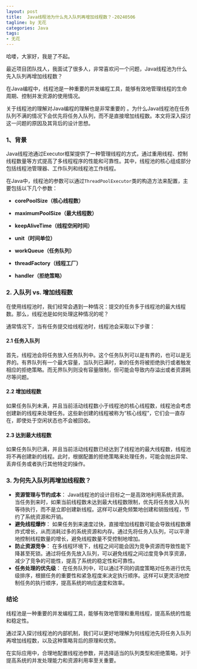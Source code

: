 ```yaml
---
layout: post
title:  Java线程池为什么先入队列再增加线程数？-20240506
tagline: by 无花
categories: Java
tags: 
- 无花
---
```


哈喽，大家好，我是了不起。 

最近项目团队找人，我面试了很多人，非常喜欢问一个问题，Java线程池为什么先入队列再增加线程数？

<!--more-->

在Java编程中，线程池是一种重要的并发编程工具，能够有效地管理线程的生命周期、控制并发资源的使用情况。

关于线程池的理解对Java编程的理解也是非常重要的 。为什么Java线程池在任务队列不满的情况下会优先将任务入队列，而不是直接增加线程数。本文将深入探讨这一问题的原因及其背后的设计思想。

### 1、背景

Java线程池通过Executor框架提供了一种管理线程的方式，通过重用线程、控制线程数量等方式提高了多线程程序的性能和可靠性。其中，线程池的核心组成部分包括线程池管理器、工作队列和线程池工作线程。

在Java中，线程池的参数可以通过`ThreadPoolExecutor`类的构造方法来配置，主要包括以下几个参数：

- **corePoolSize（核心线程数）**

- **maximumPoolSize（最大线程数）**
- **keepAliveTime（线程空闲时间）**
- **unit（时间单位）**
- **workQueue（任务队列）**
- **threadFactory（线程工厂）**
- **handler（拒绝策略）**

### 2. 入队列 vs. 增加线程数

在使用线程池时，我们经常会遇到一种情况：提交的任务多于线程池的最大线程数。那么，线程池是如何处理这种情况的呢？

通常情况下，当有任务提交给线程池时，线程池会采取以下步骤：

#### 2.1 任务入队列

首先，线程池会将任务放入任务队列中。这个任务队列可以是有界的，也可以是无界的。有界队列有一个最大容量，当队列已满时，新的任务将被拒绝执行或者触发相应的拒绝策略。而无界队列则没有容量限制，但可能会导致内存溢出或者资源耗尽等问题。

#### 2.2 增加线程数

如果任务队列未满，并且当前活动线程数小于线程池的核心线程数，线程池会考虑创建新的线程来处理任务。这些新创建的线程被称为“核心线程”，它们会一直存在，即使处于空闲状态也不会被回收。

#### 2.3 达到最大线程数

如果任务队列已满，并且当前活动线程数已经达到了线程池的最大线程数，线程池将不再创建新的线程。此时，根据配置的拒绝策略来处理任务，可能会抛出异常、丢弃任务或者执行其他特定的操作。



### 3. 为何先入队列再增加线程数？

- **资源管理与节约成本**： Java线程池的设计目标之一是高效地利用系统资源。当任务到来时，如果当前线程数未达到最大线程数限制，优先将任务放入队列等待执行，而不是立即创建新线程。这样可以避免频繁地创建和销毁线程，节约了系统资源和开销。
- **避免线程爆炸**： 如果任务到来速度过快，直接增加线程数可能会导致线程数爆炸式增长，从而消耗过多的系统资源和内存。通过先将任务入队列，可以平滑地控制线程数量的增长，避免线程数量不受控制地增加。
- **防止资源竞争**： 在多线程环境下，线程之间可能会因为竞争资源而导致性能下降甚至死锁。通过将任务先放入队列，可以避免线程之间过度竞争共享资源，减少了竞争的可能性，提高了系统的稳定性和可靠性。
- **任务处理的优先级**： 在任务队列中，可以通过不同的调度策略对任务进行优先级排序，根据任务的重要性和紧急程度来决定执行顺序。这样可以更灵活地控制任务的执行顺序，提高系统的响应速度和效率。

### 结论

线程池是一种重要的并发编程工具，能够有效地管理和重用线程，提高系统的性能和稳定性。

通过深入探讨线程池的内部机制，我们可以更好地理解为何线程池先将任务入队列再增加线程数，以及这种策略背后的原理和优势。

在实际应用中，合理地配置线程池参数，并选择适当的队列类型和拒绝策略，对于提高系统的并发处理能力和资源利用率至关重要。


